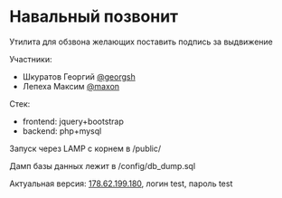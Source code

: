 # Навальный позвонит
Утилита для обзвона желающих поставить подпись за выдвижение

Участники:
* Шкуратов Георгий [@georgsh](https://t.me/georgsh)
* Лепеха Максим [@maxon](https://t.me/maxon)

Стек:
* frontend: jquery+bootstrap
* backend: php+mysql

Запуск через LAMP с корнем в /public/

Дамп базы данных лежит в /config/db_dump.sql


Актуальная версия: [178.62.199.180](http://178.62.199.180), логин test, пароль test